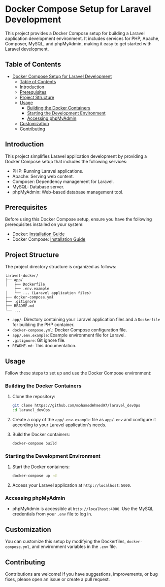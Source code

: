 
# Docker Compose Setup for Laravel Development

This project provides a Docker Compose setup for building a Laravel application development environment. It includes services for PHP, Apache, Composer, MySQL, and phpMyAdmin, making it easy to get started with Laravel development.

## Table of Contents

- [Docker Compose Setup for Laravel Development](#docker-compose-setup-for-laravel-development)
  - [Table of Contents](#table-of-contents)
  - [Introduction](#introduction)
  - [Prerequisites](#prerequisites)
  - [Project Structure](#project-structure)
  - [Usage](#usage)
    - [Building the Docker Containers](#building-the-docker-containers)
    - [Starting the Development Environment](#starting-the-development-environment)
    - [Accessing phpMyAdmin](#accessing-phpmyadmin)
  - [Customization](#customization)
  - [Contributing](#contributing)

## Introduction

This project simplifies Laravel application development by providing a Docker Compose setup that includes the following services:

- PHP: Running Laravel applications.
- Apache: Serving web content.
- Composer: Dependency management for Laravel.
- MySQL: Database server.
- phpMyAdmin: Web-based database management tool.

## Prerequisites

Before using this Docker Compose setup, ensure you have the following prerequisites installed on your system:

- Docker: [Installation Guide](https://docs.docker.com/get-docker/)
- Docker Compose: [Installation Guide](https://docs.docker.com/compose/install/)

## Project Structure

The project directory structure is organized as follows:

```plaintext
laravel-docker/
├── app/
│   ├── Dockerfile
    ├── .env.example
│   └── ... (Laravel application files)
├── docker-compose.yml
├── .gitignore
├── README.md
└── ...
```

- `app/`: Directory containing your Laravel application files and a `Dockerfile` for building the PHP container.
- `docker-compose.yml`: Docker Compose configuration file.
- `app/.env.example`: Example environment file for Laravel.
- `.gitignore`: Git ignore file.
- `README.md`: This documentation.

## Usage

Follow these steps to set up and use the Docker Compose environment:

### Building the Docker Containers

1. Clone the repository:

   ```bash
   git clone https://github.com/mohamedAhmed97/laravel_devOps
   cd laravel_devOps
   ```

2. Create a copy of the `app/.env.example` file as `app/.env` and configure it according to your Laravel application's needs.

3. Build the Docker containers:

   ```bash
   docker-compose build
   ```

### Starting the Development Environment

1. Start the Docker containers:

   ```bash
   docker-compose up -d
   ```

2. Access your Laravel application at `http://localhost:5000`.

### Accessing phpMyAdmin

- phpMyAdmin is accessible at `http://localhost:4000`. Use the MySQL credentials from your `.env` file to log in.

## Customization

You can customize this setup by modifying the Dockerfiles, `docker-compose.yml`, and environment variables in the `.env` file.

## Contributing

Contributions are welcome! If you have suggestions, improvements, or bug fixes, please open an issue or create a pull request.

